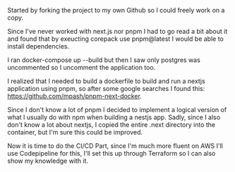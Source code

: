 Started by forking the project to my own Github so I could freely work on a copy.

Since I've never worked with next.js nor pnpm I had to go read a bit about it and found that by exeucting corepack use pnpm@latest I would be able to install dependencies. 

I ran docker-compose up --build but then I saw only postgres was uncommented so I uncomment the application too.

I realized that I needed to build a dockerfile to build and run a nextjs application using pnpm, so after some google searches I found this: https://github.com/mpash/pnpm-next-docker.

Since I don't know a lot of pnpm I decided to implement a logical version of what I usually do with npm when building a nestjs app.
Sadly, since I also don't know a lot about nextjs, I copied the entire .next directory into the container, but I'm sure this could be improved.

Now it is time to do the CI/CD Part, since I'm much more fluent on AWS I'll use Codepipeline for this, I'll set this up through Terraform so I can also show my knowledge with it.